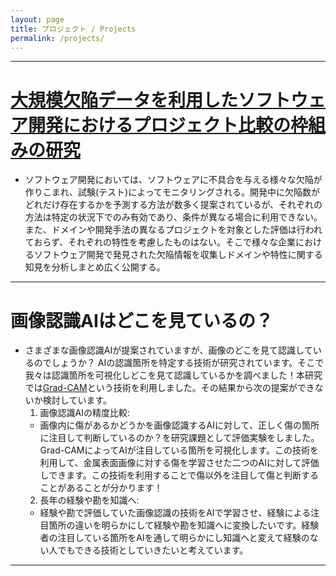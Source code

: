 ```yaml
---
layout: page
title: プロジェクト / Projects
permalink: /projects/
---
```


---

# __[大規模欠陥データを利用したソフトウェア開発におけるプロジェクト比較の枠組みの研究](https://kaken.nii.ac.jp/ja/grant/KAKENHI-PROJECT-19K20242/)__

* ソフトウェア開発においては、ソフトウェアに不具合を与える様々な欠陥が作りこまれ、試験(テスト)によってモニタリングされる。開発中に欠陥数がどれだけ存在するかを予測する方法が数多く提案されているが、それぞれの方法は特定の状況下でのみ有効であり、条件が異なる場合に利用できない。また、ドメインや開発手法の異なるプロジェクトを対象とした評価は行われておらず、それぞれの特性を考慮したものはない。そこで様々な企業におけるソフトウェア開発で発見された欠陥情報を収集しドメインや特性に関する知見を分析しまとめ広く公開する。

---

# __画像認識AIはどこを見ているの？__

* さまざまな画像認識AIが提案されていますが、画像のどこを見て認識しているのでしょうか？
AIの認識箇所を特定する技術が研究されています。そこで我々は認識箇所を可視化しどこを見て認識しているかを調べました！本研究では[Grad-CAM](https://arxiv.org/pdf/1610.02391.pdf)という技術を利用しました。その結果から次の提案ができないか検討しています。
  1. 画像認識AIの精度比較: 
    * 画像内に傷があるかどうかを画像認識するAIに対して、正しく傷の箇所に注目して判断しているのか？を研究課題として評価実験をしました。Grad-CAMによってAIが注目している箇所を可視化します。この技術を利用して、金属表面画像に対する傷を学習させた二つのAIに対して評価しできます。この技術を利用することで傷以外を注目して傷と判断することがあることが分かります！
  2. 長年の経験や勘を知識へ: 
    * 経験や勘で評価していた画像認識の技術をAIで学習させ、経験による注目箇所の違いを明らかにして経験や勘を知識へに変換したいです。経験者の注目している箇所をAIを通して明らかにし知識へと変えて経験のない人でもできる技術としていきたいと考えています。

---
